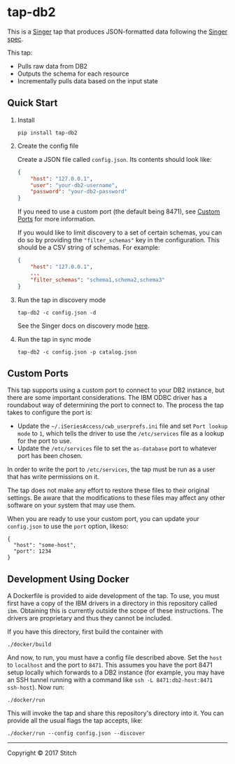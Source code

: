 # tap-db2

This is a [Singer](https://singer.io) tap that produces JSON-formatted data
following the [Singer
spec](https://github.com/singer-io/getting-started/blob/master/SPEC.md).

This tap:

- Pulls raw data from DB2
- Outputs the schema for each resource
- Incrementally pulls data based on the input state

## Quick Start

1. Install

   ```
   pip install tap-db2
   ```

2. Create the config file

   Create a JSON file called `config.json`. Its contents should look like:

   ```json
   {
       "host": "127.0.0.1",
       "user": "your-db2-username",
       "password": "your-db2-password"
   }
   ```

   If you need to use a custom port (the default being 8471), see [Custom
   Ports](#custom-ports) for more information.

   If you would like to limit discovery to a set of certain schemas, you can do
   so by providing the `"filter_schemas"` key in the configuration. This should
   be a CSV string of schemas. For example:

   ```json
   {
       "host": "127.0.0.1",
       ...
       "filter_schemas": "schema1,schema2,schema3"
   }
   ```

3. Run the tap in discovery mode

   ```
   tap-db2 -c config.json -d
   ```

   See the Singer docs on discovery mode
   [here](https://github.com/singer-io/getting-started/blob/master/BEST_PRACTICES.md#discover-mode-and-connection-checks).

4. Run the tap in sync mode

   ```
   tap-db2 -c config.json -p catalog.json
   ```

## Custom Ports

This tap supports using a custom port to connect to your DB2 instance, but
there are some important considerations. The IBM ODBC driver has a roundabout
way of determining the port to connect to. The process the tap takes to
configure the port is:

- Update the `~/.iSeriesAccess/cwb_userprefs.ini` file and set `Port lookup
  mode` to `1`, which tells the driver to use the `/etc/services` file as a
  lookup for the port to use.
- Update the `/etc/services` file to set the `as-database` port to whatever
  port has been chosen.

In order to write the port to `/etc/services`, the tap must be run as a user
that has write permissions on it.

The tap does not make any effort to restore these files to their original
settings. Be aware that the modifications to these files may affect any other
software on your system that may use them.

When you are ready to use your custom port, you can update your `config.json`
to use the `port` option, likeso:

```
{
  "host": "some-host",
  "port": 1234
}
```

## Development Using Docker

A Dockerfile is provided to aide development of the tap. To use, you must first
have a copy of the IBM drivers in a directory in this repository called `ibm`.
Obtaining this is currently outside the scope of these instructions. The
drivers are proprietary and thus they cannot be included.

If you have this directory, first build the container with

```
./docker/build
```

And now, to run, you must have a config file described above. Set the `host` to
`localhost` and the port to `8471`. This assumes you have the port 8471 setup
locally which forwards to a DB2 instance (for example, you may have an SSH
tunnel running with a command like `ssh -L 8471:db2-host:8471 ssh-host`). Now
run:


```
./docker/run
```

This will invoke the tap and share this repository's directory into it. You can
provide all the usual flags the tap accepts, like:

```
./docker/run --config config.json --discover
```

---

Copyright &copy; 2017 Stitch
